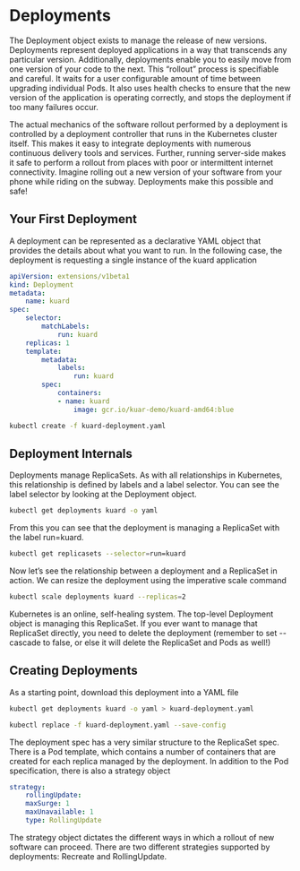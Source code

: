 # Deployments

The Deployment object exists to manage the release of new versions. Deployments represent deployed applications in a way that transcends any particular version.
Additionally, deployments enable you to easily move from one version of your code to the next. This “rollout” process is specifiable and careful. It waits for a user configurable amount of time between upgrading individual Pods. It also uses health checks to ensure that the new version of the application is operating correctly, and
stops the deployment if too many failures occur.

The actual mechanics of the software rollout performed by a deployment is controlled by a deployment controller that runs in the Kubernetes cluster itself. This makes it easy to integrate deployments with numerous continuous delivery tools and services. Further, running server-side makes it safe to perform a rollout from places with poor or intermittent internet connectivity. Imagine rolling out a new version of your software from your phone while riding on the subway. Deployments make this possible and safe!

## Your First Deployment

A deployment can be represented as a declarative YAML object that provides the details about what you want to run. In the following case, the deployment is requesting a single instance of the kuard application
```yaml
apiVersion: extensions/v1beta1
kind: Deployment
metadata:
    name: kuard
spec:
    selector:
        matchLabels:
            run: kuard
    replicas: 1
    template:
        metadata:
            labels:
                run: kuard
        spec:
            containers:
            - name: kuard
                image: gcr.io/kuar-demo/kuard-amd64:blue 
```

```bash 
kubectl create -f kuard-deployment.yaml
```

## Deployment Internals

Deployments manage ReplicaSets. As with all relationships in Kubernetes, this relationship is defined by labels and a label selector. You can see the label selector by looking at the Deployment object.

```bash 
kubectl get deployments kuard -o yaml
```

From this you can see that the deployment is managing a ReplicaSet with the label run=kuard.

```bash 
kubectl get replicasets --selector=run=kuard
```

Now let’s see the relationship between a deployment and a ReplicaSet in action. We can resize the deployment using the imperative scale command

```bash 
kubectl scale deployments kuard --replicas=2
```

Kubernetes is an online, self-healing system. The top-level Deployment object is managing this ReplicaSet. If you ever want to manage that ReplicaSet directly, you need to delete the deployment (remember to set --cascade to false, or else it will delete the ReplicaSet and Pods as well!)

## Creating Deployments

As a starting point, download this deployment into a YAML file
    
```bash 
kubectl get deployments kuard -o yaml > kuard-deployment.yaml
```
```bash 
kubectl replace -f kuard-deployment.yaml --save-config
```

The deployment spec has a very similar structure to the ReplicaSet spec. There is a Pod template, which contains a number of containers that are created for each replica managed by the deployment. In addition to the Pod specification, there is also a strategy object

```yaml 
strategy:
    rollingUpdate:
    maxSurge: 1
    maxUnavailable: 1
    type: RollingUpdate
 ```

The strategy object dictates the different ways in which a rollout of new software can proceed. There are two different strategies supported by deployments: Recreate and RollingUpdate.